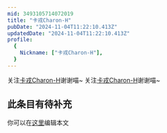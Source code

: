 ```yaml
---
mid: 3493105714072019
title: "卡戎Charon-H"
pubDate: "2024-11-04T11:22:10.413Z"
updatedDate: "2024-11-04T11:22:10.413Z"
profile:
  {
    Nickname: ["卡戎Charon-H"],
  }
---
```


关注[卡戎Charon-H](https://space.bilibili.com/3493105714072019)谢谢喵~ 关注[卡戎Charon-H](https://space.bilibili.com/3493105714072019)谢谢喵~

## 此条目有待补充
你可以在[这里](https://github.com/Yuhanawa/VTuber.ICU/edit/master/src/content/v/卡戎Charon-H/index.md)编辑本文
